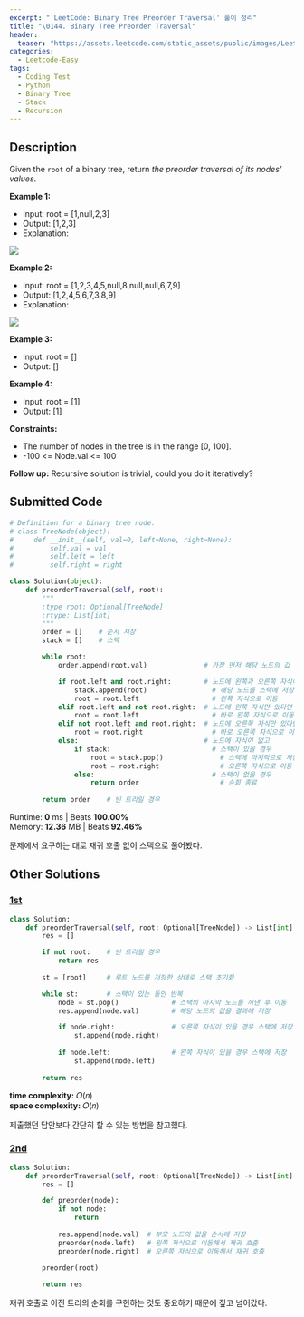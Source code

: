 ```yaml
---
excerpt: "'LeetCode: Binary Tree Preorder Traversal' 풀이 정리"
title: "\0144. Binary Tree Preorder Traversal"
header:
  teaser: "https://assets.leetcode.com/static_assets/public/images/LeetCode_Sharing.png"
categories:
  - Leetcode-Easy
tags:
  - Coding Test
  - Python
  - Binary Tree
  - Stack
  - Recursion
---
```


## <i class="fa-solid fa-file-lines"></i> Description

Given the `root` of a binary tree, return *the preorder traversal of its nodes' values*.

**Example 1:**

- Input: root = [1,null,2,3]
- Output: [1,2,3]
- Explanation:

![](https://assets.leetcode.com/uploads/2024/08/29/screenshot-2024-08-29-202743.png)

**Example 2:**

- Input: root = [1,2,3,4,5,null,8,null,null,6,7,9]
- Output: [1,2,4,5,6,7,3,8,9]
- Explanation:

![](https://assets.leetcode.com/uploads/2024/08/29/tree_2.png)

**Example 3:**

- Input: root = []
- Output: []

**Example 4:**

- Input: root = [1]
- Output: [1]

**Constraints:**

- The number of nodes in the tree is in the range [0, 100].
- -100 <= Node.val <= 100

**Follow up:** Recursive solution is trivial, could you do it iteratively?    

## <i class="fa-solid fa-cloud-arrow-up"></i> Submitted Code

```python
# Definition for a binary tree node.
# class TreeNode(object):
#     def __init__(self, val=0, left=None, right=None):
#         self.val = val
#         self.left = left
#         self.right = right

class Solution(object):
    def preorderTraversal(self, root):
        """
        :type root: Optional[TreeNode]
        :rtype: List[int]
        """
        order = []    # 순서 저장
        stack = []    # 스택

        while root:
            order.append(root.val)              # 가장 먼저 해당 노드의 값 저장(루트)

            if root.left and root.right:        # 노드에 왼쪽과 오른쪽 자식이 모두 있다면
                stack.append(root)                # 해당 노드를 스택에 저장하고 
                root = root.left                  # 왼쪽 자식으로 이동
            elif root.left and not root.right:  # 노드에 왼쪽 자식만 있다면
                root = root.left                  # 바로 왼쪽 자식으로 이동
            elif not root.left and root.right:  # 노드에 오른쪽 자식만 있다면
                root = root.right                 # 바로 오른쪽 자식으로 이동
            else:                               # 노드에 자식이 없고
                if stack:                         # 스택이 있을 경우 
                    root = stack.pop()              # 스택에 마지막으로 저장된 노드로 이동하고
                    root = root.right               # 오른쪽 자식으로 이동
                else:                             # 스택이 없을 경우
                    return order                    # 순회 종료
        
        return order    # 빈 트리일 경우
```
<i class="fa-solid fa-clock"></i> Runtime: **0** ms \| Beats **100.00%**    
<i class="fa-solid fa-memory"></i> Memory: **12.36** MB \| Beats **92.46%**

문제에서 요구하는 대로 재귀 호출 없이 스택으로 풀어봤다.

## <i class="fa-solid fa-flask"></i> Other Solutions

### <a href="https://leetcode.com/problems/binary-tree-preorder-traversal/solutions/6121592/video-recursive-solution-and-stack-solut-pygs/" target="_blank">1st</a>

```python
class Solution:
    def preorderTraversal(self, root: Optional[TreeNode]) -> List[int]:
        res = []

        if not root:    # 빈 트리일 경우
            return res
        
        st = [root]     # 루트 노드를 저장한 상태로 스택 초기화

        while st:       # 스택이 있는 동안 반복
            node = st.pop()             # 스택의 마지막 노드를 꺼낸 후 이동
            res.append(node.val)        # 해당 노드의 값을 결과에 저장

            if node.right:              # 오른쪽 자식이 있을 경우 스택에 저장
                st.append(node.right)
            
            if node.left:               # 왼쪽 자식이 있을 경우 스택에 저장
                st.append(node.left)
        
        return res
```
<i class="fa-solid fa-clock"></i> **time complexity:** 𝑂(𝑛)    
<i class="fa-solid fa-memory"></i> **space complexity:** 𝑂(𝑛)       

제출했던 답안보다 간단히 할 수 있는 방법을 참고했다.

### <a href="https://leetcode.com/problems/binary-tree-preorder-traversal/solutions/6121592/video-recursive-solution-and-stack-solut-pygs/" target="_blank">2nd</a>

```python
class Solution:
    def preorderTraversal(self, root: Optional[TreeNode]) -> List[int]:
        res = []

        def preorder(node):
            if not node:
                return
            
            res.append(node.val)  # 부모 노드의 값을 순서에 저장
            preorder(node.left)   # 왼쪽 자식으로 이동해서 재귀 호출
            preorder(node.right)  # 오른쪽 자식으로 이동해서 재귀 호출
        
        preorder(root)

        return res
```
재귀 호출로 이진 트리의 순회를 구현하는 것도 중요하기 때문에 짚고 넘어갔다.